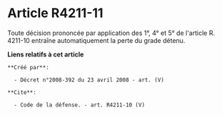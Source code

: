 # Article R4211-11

Toute décision prononcée par application des 1°, 4° et 5° de l'article R. 4211-10 entraîne automatiquement la perte du grade
détenu.

**Liens relatifs à cet article**

	**Créé par**:

	  - Décret n°2008-392 du 23 avril 2008 - art. (V)

	**Cite**:

	  - Code de la défense. - art. R4211-10 (V)
